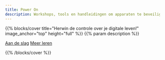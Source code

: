 ```yaml
---
title: Power On
description: Workshops, tools en handleidingen om apparaten te beveiligen, surveillance te omzeilen en autonomie te herwinnen — vooral voor slachtoffers van tech-ondersteund misbruik. Open-source. Meertalig. Door de gemeenschap gebouwd.
---
```


{{% blocks/cover title="Herwin de controle over je digitale leven!" image_anchor="top" height="full" %}}
{{% param description %}}

<a class="btn btn-lg btn-secondary" href="docs/handleidingen/">Aan de slag</a>
<a class="btn btn-lg btn-success me-3" href="over-ons/">Meer leren</a>

{{% /blocks/cover %}}